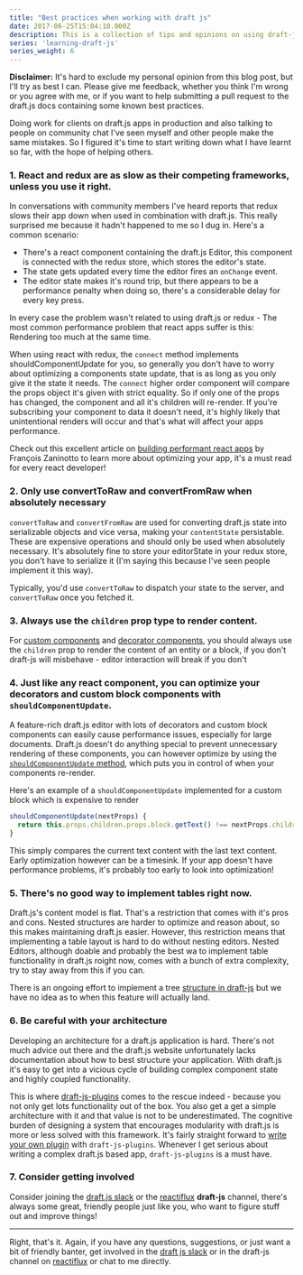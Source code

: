 ```yaml
---
title: "Best practices when working with draft js"
date: 2017-06-25T15:04:10.000Z
description: This is a collection of tips and opinions on using draft-js. Given the framework's youth and lack of guidance on the internet, I feel like sharing some of my experience in the hope it'll be useful to others starting out.
series: 'learning-draft-js'
series_weight: 6
---
```


__Disclaimer:__ It's hard to exclude my personal opinion from this blog post, but I'll try as best I can. Please give me feedback, whether you think I'm wrong or you agree with me, or if you want to help submitting a pull request to the draft.js docs containing some known best practices. 

Doing work for clients on draft.js apps in production and also talking to people on community chat I've seen myself and other people make the same mistakes. So I figured it's time to start writing down what I have learnt so far, with the hope of helping others.

### 1. React and redux are as slow as their competing frameworks, unless you use it right.
In conversations with community members I've heard reports that redux slows their app down when used in combination with draft.js. This really surprised me because it hadn't happened to me so I dug in. Here's a common scenario:

- There's a react component containing the draft.js Editor, this component is connected with the redux store, which stores the editor's state.
- The state gets updated every time the editor fires an `onChange` event.
- The editor state makes it's round trip, but there appears to be a performance penalty when doing so, there's a considerable delay for every key press.

In every case the problem wasn't related to using draft.js or redux - The most common performance problem that react apps suffer is this: Rendering too much at the same time.

When using react with redux, the `connect` method implements shouldComponentUpdate for you, so generally you don't have to worry about optimizing a components state update, that is as long as you only give it the state it needs. The `connect` higher order component will compare the props object it's given with strict equality. So if only one of the props has changed, the component and all it's children will re-render. If you're subscribing your component to data it doesn't need, it's highly likely that unintentional renders will occur and that's what will affect your apps performance.

Check out this excellent article on [building performant react apps](https://medium.com/dailyjs/react-is-slow-react-is-fast-optimizing-react-apps-in-practice-394176a11fba) by François Zaninotto to learn more about optimizing your app, it's a must read for every react developer!

### 2. Only use convertToRaw and convertFromRaw when absolutely necessary
`convertToRaw` and `convertFromRaw` are used for converting draft.js state into serializable objects and vice versa, making your `contentState` persistable. These are expensive operations and should only be used when absolutely necessary. It's absolutely fine to store your editorState in your redux store, you don't have to serialize it (I'm saying this because I've seen people implement it this way).

Typically, you'd use `convertToRaw` to dispatch your state to the server, and `convertToRaw` once you fetched it.

### 3. Always use the `children` prop type to render content.
For [custom components](https://draftjs.org/docs/advanced-topics-block-components.html) and [decorator components](https://draftjs.org/docs/advanced-topics-decorators.html), you should always use the `children` prop to render the content of an entity or a block, if you don't draft-js will misbehave - editor interaction will break if you don't

### 4. Just like any react component, you can optimize your decorators and custom block components with `shouldComponentUpdate`.
A feature-rich draft.js editor with lots of decorators and custom block components can easily cause performance issues, especially for large documents. Draft.js doesn't do anything special to prevent unnecessary rendering of these components, you can however optimize by using the [`shouldComponentUpdate` method](https://facebook.github.io/react/docs/react-component.html#shouldcomponentupdate), which puts you in control of when your components re-render.

Here's an example of a `shouldComponentUpdate` implemented for a custom block which is expensive to render

```js
shouldComponentUpdate(nextProps) {
  return this.props.children.props.block.getText() !== nextProps.children.props.block.getText()
}
```

This simply compares the current text content with the last text content. Early optimization however can be a timesink. If your app doesn't have performance problems, it's probably too early to look into optimization!

### 5. There's no good way to implement tables right now.
Draft.js's content model is flat. That's a restriction that comes with it's pros and cons. Nested structures are harder to optimize and reason about, so this makes maintaining draft.js easier. However, this restriction means that implementing a table layout is hard to do without nesting editors. Nested Editors, although doable and probably the best wa to implement table functionality in draft.js roight now, comes with a bunch of extra complexity, try to stay away from this if you can.

There is an ongoing effort to implement a tree [structure in draft-js](https://github.com/facebook/draft-js/issues/143) but we have no idea as to when this feature will actually land.

### 6. Be careful with your architecture
Developing an architecture for a draft.js application is hard. There's not much advice out there and the draft.js website unfortunately lacks documentation about how to best structure your application. With draft.js it's easy to get into a vicious cycle of building complex component state and highly coupled functionality.

This is where [draft-js-plugins](https://www.draft-js-plugins.com/) comes to the rescue indeed - because you not only get lots functionality out of the box. You also get a get a simple architecture with it and that value is not to be underestimated. The cognitive burden of designing a system that encourages modularity with draft.js is more or less solved with this framework. It's fairly straight forward to [write your own plugin](https://github.com/draft-js-plugins/draft-js-plugins/blob/master/HOW_TO_CREATE_A_PLUGIN.md) with `draft-js-plugins`. Whenever I get serious about writing a complex draft.js based app, `draft-js-plugins` is a must have.

### 7. Consider getting involved 
Consider joining the [draft.js slack](https://draftjs.herokuapp.com/) or the [reactiflux](https://www.reactiflux.com) __draft-js__ channel, there's always some great, friendly people just like you, who want to figure stuff out and improve things!

---

Right, that's it. Again, if you have any questions, suggestions, or just want a bit of friendly banter, get involved in the [draft js slack](https://draftjs.herokuapp.com/) or in the draft-js channel on [reactiflux](https://www.reactiflux.com) or chat to me directly.
